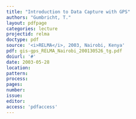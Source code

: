 ```yaml
---
title: "Introduction to Data Capture with GPS"
authors: "Gumbricht, T."
layout: pdfpage
categories: lecture
projectid: relma
doctype: pdf
source: '<i>RELMA</i>, 2003, Nairobi, Kenya'
pdf: gis-gps_RELMA_Nairobi_200130526_tg.pdf
doiurl: '#'
date: 2003-05-28
location:
pattern:
process:
pages:
number:
issue:
editor:
access: 'pdfaccess'
---
```

